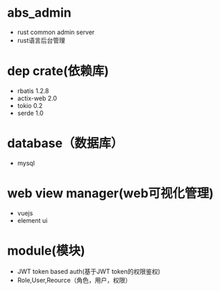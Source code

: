 # abs_admin
*  rust  common admin server
*  rust语言后台管理

# dep crate(依赖库)
* rbatis 1.2.8
* actix-web 2.0
* tokio 0.2
* serde 1.0

# database（数据库）
* mysql

# web view manager(web可视化管理)
* vuejs
* element ui

# module(模块)
* JWT token based auth(基于JWT token的权限鉴权)
* Role,User,Reource（角色，用户，权限）

